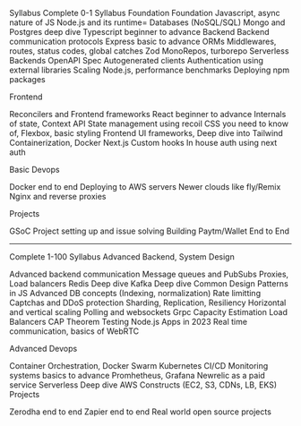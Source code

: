 Syllabus
Complete 0-1 Syllabus
Foundation
Foundation Javascript, async nature of JS
Node.js and its runtime=
Databases (NoSQL/SQL)
Mongo and Postgres deep dive
Typescript beginner to advance
Backend
Backend communication protocols
Express basic to advance
ORMs
Middlewares, routes, status codes, global catches
Zod
MonoRepos, turborepo
Serverless Backends
OpenAPI Spec
Autogenerated clients
Authentication using external libraries
Scaling Node.js, performance benchmarks
Deploying npm packages
 

Frontend

Reconcilers and Frontend frameworks
React beginner to advance
Internals of state, Context API
State management using recoil
CSS you need to know of, Flexbox, basic styling
Frontend UI frameworks, Deep dive into Tailwind
Containerization, Docker
Next.js
Custom hooks
In house auth using next auth
 

Basic Devops

Docker end to end
Deploying to AWS servers
Newer clouds like fly/Remix
Nginx and reverse proxies
 

Projects

GSoC Project setting up and issue solving
Building Paytm/Wallet End to End
 
-------------------------------------

 

Complete 1-100 Syllabus
Advanced Backend, System Design

Advanced backend communication
Message queues and PubSubs
Proxies, Load balancers
Redis Deep dive
Kafka Deep dive
Common Design Patterns in JS
Advanced DB concepts (Indexing, normalization)
Rate limitting
Captchas and DDoS protection
Sharding, Replication, Resiliency
Horizontal and vertical scaling
Polling and websockets
Grpc
Capacity Estimation
Load Balancers
CAP Theorem
Testing Node.js Apps in 2023
Real time communication, basics of WebRTC
 

Advanced Devops

Container Orchestration, Docker Swarm
Kubernetes
CI/CD
Monitoring systems basics to advance
Promhetheus, Grafana
Newrelic as a paid service
Serverless Deep dive
AWS Constructs (EC2, S3, CDNs, LB, EKS)
Projects

Zerodha end to end
Zapier end to end
Real world open source projects
